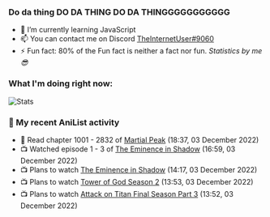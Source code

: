 ### Do da thing DO DA THING DO DA THINGGGGGGGGGGG

<!-- **TheInternetUser0/TheInternetUser0** is a ✨ _special_ ✨ repository because its `README.md` (this file) appears on your GitHub profile. -->


- 🌱 I’m currently learning JavaScript
- 📫 You can contact me on Discord [TheInternetUser#9060](https://discord.com/users/534117072796385300)
- ⚡ Fun fact: 80% of the Fun fact is neither a fact nor fun. _Statistics by me 😎_

### What I'm doing right now:
![Stats](https://discord.c99.nl/widget/theme-3/534117072796385300.png)

### 🌸 My recent AniList activity

<!-- ANILIST_ACTIVITY:start -->

-   📖 Read chapter 1001 - 2832 of [Martial Peak](https://anilist.co/manga/104494) (18:37, 03 December 2022)
-   📺 Watched episode 1 - 3 of [The Eminence in Shadow](https://anilist.co/anime/130298) (16:59, 03 December 2022)
-   📺 Plans to watch [The Eminence in Shadow](https://anilist.co/anime/130298) (14:17, 03 December 2022)
-   📺 Plans to watch [Tower of God Season 2](https://anilist.co/anime/153406) (13:53, 03 December 2022)
-   📺 Plans to watch [Attack on Titan Final Season Part 3](https://anilist.co/anime/146984) (13:52, 03 December 2022)

<!-- ANILIST_ACTIVITY:end -->
